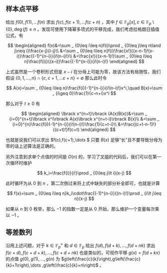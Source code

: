 ## 样本点平移

给出 $f(0),f(1),\dots f(n)$ 求出 $f(c),f(c+1),\dots f(c+n)$ ，其中 $f\in\mathbb{F} _ p\lbrack x\rbrack,c\in\mathbb{F} _ p\setminus \lbrace 0\rbrace ,\deg(f)\leq n$ 。发现可使用下降幂多项式的平移完成，我们考虑拉格朗日插值公式，有

$$
\begin{aligned}
f(x)&=\sum _ {0\leq i\leq n}f(i)\prod _ {0\leq j\leq n\land j\neq i}\frac{x-j}{i-j}\\
&=\sum _ {0\leq i\leq n}f(i)\frac{x!}{(x-n-1)!(x-i)}\frac{(-1)^{n-i}}{i!(n-i)!}\\
&=\frac{x!}{(x-n-1)!}\sum _ {0\leq i\leq n}\frac{f(i)}{(x-i)}\frac{(-1)^{n-i}}{i!(n-i)!}
\end{aligned}
$$

上式虽然是一个卷积形式但是 $x-i$ 在分母上可能为零，故该方法有局限性，我们假设 $\lbrace 0,1,\dots ,n\rbrace \cap\lbrace c,c+1,\dots c+n\rbrace =\emptyset$ 那么此时令

$$
A(x)=\sum _ {0\leq i\leq n}\frac{f(i)(-1)^{n-i}}{i!(n-i)!}x^i,\quad B(x)=\sum _ {i\geq 0}\frac{1}{c-n+i}x^i
$$

那么对于 $t\geq 0$ 有

$$
\begin{aligned}
\lbrack x^{n+t}\rbrack (A(x)B(x))&=\sum _ {i=0}^{n+t}\lbrack x^i\rbrack A(x)\lbrack x^{n+t-i}\rbrack B(x)\\
&=\sum _ {i=0}^{n}\frac{f(i)(-1)^{n-i}}{i!(n-i)!}\frac{1}{c+t-i}\\
&=\frac{(c+t-n-1)!}{(c+t)!}f(c+t)
\end{aligned}
$$

也就是说我们可以求出 $f(c),f(c+1),\dots $ 只要 $B(x)$ 足够“长”且不要导致分母为零的话上述算法是正确的。

另外注意到求单个点值的时间是 $O(n)$ 的，学习了叉姐的代码后，我们可以在第一次循环时维护

$$
k_i=\frac{f(i)}{i!}\prod _ {0\leq j\lt i}(x-j)
$$

此时循环为从 $0$ 到 $n$ ，第二次倒过来将上式中缺失的部分补全即可，也就是计算

$$
f(x)=\sum _ {0\leq i\leq n}k_i\cdot\frac{(-1)^{n-i}}{(n-i)!}\prod _ {i\lt j\leq n}(x-j)
$$

如果从 $n$ 到 $0$ 枚举，那么 $-1$ 的指数一定是从 $0$ 开始，那么维护一个变量每次乘以 $-1$ 。

## 等差数列

沿用上述问题，对于 $k\in\mathbb{F} _ p^{\times}$ 和 $d\in\mathbb{F} _ p$ 给出 $f(d),f(d+k),\dots ,f(d+nk)$ 求出 $f(c+d),f(c+d+k),\dots ,f(c+d+nk)$ 也是类似的，可视作平移 $g(x)=f(d+kx)$ 的点值 $g(0),g(1),\dots ,g(n)$ 为 $g\left(\frac{c}{k}\right),g\left(\frac{c}{k}+1\right),\dots ,g\left(\frac{c}{k}+n\right)$ 。